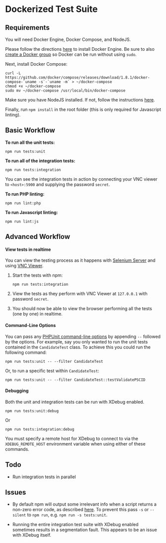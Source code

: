 # Dockerized Test Suite

## Requirements
You will need Docker Engine, Docker Compose, and NodeJS.

Please follow the directions [here](https://docs.docker.com/engine/installation/) to install Docker Engine. Be sure to also [create a Docker group](https://docs.docker.com/install/linux/linux-postinstall/) so Docker can be run without using `sudo`.

Next, install Docker Compose:

```
curl -L https://github.com/docker/compose/releases/download/1.8.1/docker-compose-`uname -s`-`uname -m` > ~/docker-compose
chmod +x ~/docker-compose
sudo mv ~/docker-compose /usr/local/bin/docker-compose
```

Make sure you have NodeJS installed. If not, follow the instructions [here](https://nodejs.org/en/download/package-manager/).

Finally, run `npm install` in the root folder (this is only required for Javascript linting).

## Basic Workflow

**To run all the unit tests:**

```
npm run tests:unit
```

**To run all of the integration tests:**

```
npm run tests:integration
```

You can see the integration tests in action by connecting your VNC viewer to `<host>:5900` and supplying the password `secret`. 


**To run PHP linting:**

```
npm run lint:php
```

**To run Javascript linting:**

```
npm run lint:js
```
  
## Advanced Workflow

#### View tests in realtime
You can view the testing process as it happens with [Selenium Server](https://selenium.dev/downloads/) and using [VNC Viewer](https://www.realvnc.com/en/connect/download/viewer/).


1) Start the tests with npm:
    ```
    npm run tests:integration
    ```

2) View the tests as they perform with VNC Viewer at `127.0.0.1` with password `secret`.

3) You should now be able to view the browser performing all the tests (one by one) in realtime.

#### Command-Line Options
You can pass any [PHPUnit command-line options](https://phpunit.de/manual/current/en/textui.html) by appending `--` followed by the options. For example, say you only wanted to run the unit tests contained in the `CandidateTest` class. To achieve this you could run the following command:

```
npm run tests:unit -- --filter CandidateTest
```

Or, to run a specific test within `CandidateTest`:

```
npm run tests:unit -- --filter CandidateTest::testValidatePSCID
```

#### Debugging

Both the unit and integration tests can be run with XDebug enabled.

```
npm run tests:unit:debug
```
Or
```
npm run tests:integration:debug
```

You must specify a remote host for XDebug to connect to via the `XDEBUG_REMOTE_HOST` environment variable when using either of these commands.


## Todo

- Run integration tests in parallel

## Issues

- By default npm will output some irrelevant info when a script returns a non-zero error code, as described [here](https://github.com/npm/npm/issues/8821). To prevent this pass `-s` or `--silent` to `npm run`, e.g. `npm run -s tests:unit`.

- Running the entire integration test suite with XDebug enabled sometimes results in a segmentation fault. This appears to be an issue with XDebug itself.
